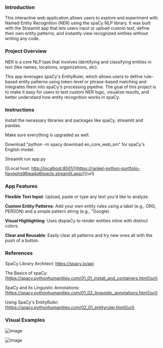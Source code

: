 ### Introduction
This interactive web application allows users to explore and experiment with Named Entity Recognition (NER) using the spaCy NLP library. It was built with the Streamlit app that lets users input or upload custom text, define their own entity patterns, and instantly view recognized entities without writing any code.
### Project Overview
NER is a core NLP task that involves identifying and classifying entities in text (like names, locations, organizations, etc).

This app leverages spaCy's EntityRuler, which allows users to define rule-based entity patterns using token-level or phrase-based matching and integrates them into spaCy's processing pipeline. The goal of this project is to make it easy for users to test custom NER logic, visualize results, and better understand how entity recognition works in spaCy.
### Instructions
Install the necessary libraries and packages like spaCy, streamlit and pandas.

Make sure everything is upgraded as well.

Download "python -m spacy download en_core_web_sm" for spaCy's English model.

Streamlit run app.py

[[Local host: [http://localhost:8501/](url)](https://rankel-python-portfolio-fjaypphs96jea4q6tqqclo.streamlit.app/)](url)
### App Features
**Flexible Text Input**: Upload, paste or type any text you'd like to analyze.

**Custom Entity Patterns**: Add your own entity rules using a label (e.g., ORG, PERSON) and a simple pattern string (e.g., "Google).

**Visual Highlighting**: Uses displaCy to render entities inline with distinct colors.

**Clear and Reusable**: Easily clear all patterns and try new ones all with the push of a button.
### References
SpaCy Library Architect: https://spacy.io/api

The Basics of spaCy: [https://spacy.pythonhumanities.com/01_01_install_and_containers.html](url)

SpaCy and its Linguistic Annotations: [https://spacy.pythonhumanities.com/01_02_linguistic_annotations.html](url)

Using SpaCy's EntityRuler: [https://spacy.pythonhumanities.com/02_01_entityruler.html](url)
### Visual Examples
![image](https://github.com/user-attachments/assets/488f072e-dddc-45e5-afc0-a940a82f82eb)

![image](https://github.com/user-attachments/assets/057187ca-0747-4d71-ac00-4130edab964f)

